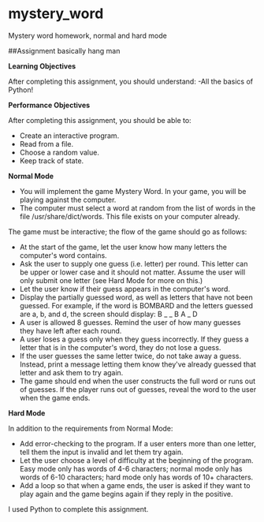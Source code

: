 # mystery_word
Mystery word homework, normal and hard mode

##Assignment
basically hang man

**Learning Objectives**

After completing this assignment, you should understand:
-All the basics of Python!

**Performance Objectives**

After completing this assignment, you should be able to:
- Create an interactive program.
- Read from a file.
- Choose a random value.
- Keep track of state.

**Normal Mode**

- You will implement the game Mystery Word. In your game, you will be playing against the computer.
- The computer must select a word at random from the list of words in the file /usr/share/dict/words. This file exists on your computer already.

The game must be interactive; the flow of the game should go as follows:
- At the start of the game, let the user know how many letters the computer's word contains.
- Ask the user to supply one guess (i.e. letter) per round. This letter can be upper or lower case and it should not matter. Assume the user will only submit one letter (see Hard Mode for more on this.)
- Let the user know if their guess appears in the computer's word.
- Display the partially guessed word, as well as letters that have not been guessed. For example, if the word is BOMBARD and the letters guessed are a, b, and d, the screen should display: B _ _ B A _ D
- A user is allowed 8 guesses. Remind the user of how many guesses they have left after each round.
- A user loses a guess only when they guess incorrectly. If they guess a letter that is in the computer's word, they do not lose a guess.
- If the user guesses the same letter twice, do not take away a guess. Instead, print a message letting them know they've already guessed that letter and ask them to try again.
- The game should end when the user constructs the full word or runs out of guesses. If the player runs out of guesses, reveal the word to the user when the game ends.

**Hard Mode**

In addition to the requirements from Normal Mode:
- Add error-checking to the program. If a user enters more than one letter, tell them the input is invalid and let them try again.
- Let the user choose a level of difficulty at the beginning of the program. Easy mode only has words of 4-6 characters; normal mode only has words of 6-10 characters; hard mode only has words of 10+ characters.
- Add a loop so that when a game ends, the user is asked if they want to play again and the game begins again if they reply in the positive.

I used Python to complete this assignment.
